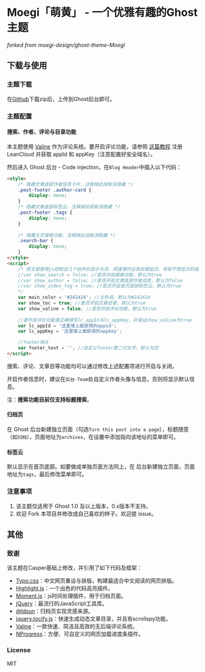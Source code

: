 # Moegi「萌黄」 - 一个优雅有趣的Ghost主题

*forked from moegi-design/ghost-theme-Moegi*

## 下载与使用

### 主题下载

在[Github](https://github.com/ddiu8081/ghost-theme-Moegi)下载zip后，上传到Ghost后台即可。

### 主题配置

#### 搜索、作者、评论与目录功能

本主题使用 [Valine](https://valine.js.org/) 作为评论系统。要开启评论功能，请参照 [这篇教程](https://valine.js.org/quickstart/#appidappkey) 注册 LeanCloud 并获取 appId 和 appKey（注意配置好安全域名）。

然后进入 Ghost 后台 - Code injection，在`Blog Header`中插入以下代码：

```html
<style>
    /* 隐藏文章底部作者信息卡片，注释掉此段取消隐藏 */
    .post-footer .author-card {
        display: none;
    }
    /* 隐藏文章底部标签云，注释掉此段取消隐藏 */
    .post-footer .tags {
        display: none;
    }
    
    /* 隐藏主页搜索功能，注释掉此段取消隐藏 */
    .search-bar {
        display: none;
    }
</style>
<script>
    /* 原主题使用js控制这几个组件的显示与否，网速慢时会有加载延迟，导致不想显示的组件显示出来。改成css好点。
    //var show_search = false; //是否开启搜索功能，默认为true
    //var show_author = false; //是否开启文章底部作者信息，默认为false
    //var show_index_tag = true; //是否开启首页底部标签云，默认为true
    */
    var main_color = '#242424'; //主色调，默认为#242424
    var show_toc = true; //是否开启文章目录，默认为true
    var show_valine = false; //是否开启评论功能，默认为true
    
    //要开启评论功能需正确填写lc_appId与lc_appKey，并保证show_valine为true
    var lc_appId = '这里填上面获得的appid';
    var lc_appKey = '这里填上面获得的appkey';

    //footer相关
    var footer_text = ''; //自定义footer第二行文字，默认为空
</script>
```

搜索、评论、文章目等功能均可以通过修改上述配置项进行开启与关闭。

开启作者信息时，建议在`后台-Team`处自定义作者头像与信息，否则将显示默认信息。

注：**搜索功能目前仅支持标题搜索**。

#### 归档页

在 Ghost 后台新建独立页面（勾选`Turn this post into a page`），标题随意（如`归档`），页面地址为`archives`，在设置中添加指向该地址的菜单即可。

#### 标签云

默认显示在首页底部。如要做成单独页面方法同上，在 后台新建独立页面，页面地址为`tags`，最后修改菜单即可。

### 注意事项

1. 该主题仅适用于 Ghost 1.0 及以上版本，0.x版本不支持。
2. 欢迎 Fork 本项目并修改成自己喜欢的样子。欢迎提 issue。

## 其他

### 致谢

该主题在Casper基础上修改，并引用了如下代码及框架：

* [Typo.css](https://github.com/sofish/typo.css)：中文网页重设与排版，构建最适合中文阅读的网页排版。
* [Highlight.js](https://highlightjs.org/)：一个出色的代码高亮插件。
* [Moment.js](http://momentjs.cn/)：js时间处理插件，用于归档页面。
* [jQuery](https://jquery.com/)：最流行的JavaScript工具库。
* [@ldsun](https://ldsun.com/2016/07/23/ghost-archives/)：归档页实现灵感来源。
* [jquery.tocify.js](https://github.com/gfranko/jquery.tocify.js)：快速生成动态文章目录，并且有scrollspy功能。
* [Valine](https://valine.js.org/)：一款快速、简洁且高效的无后端评论系统。
* [NProgress](https://github.com/rstacruz/nprogress/)：方便、可自定义的网页加载进度条插件。

### License

MIT

